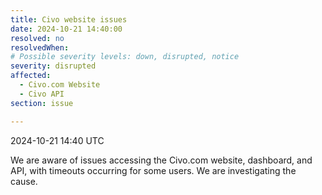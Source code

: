 ```yaml
---
title: Civo website issues
date: 2024-10-21 14:40:00
resolved: no
resolvedWhen:
# Possible severity levels: down, disrupted, notice
severity: disrupted
affected:
  - Civo.com Website
  - Civo API
section: issue

---
```


2024-10-21 14:40 UTC

We are aware of issues accessing the Civo.com website, dashboard, and API, with timeouts occurring for some users. We are investigating the cause.
